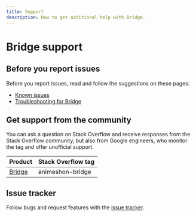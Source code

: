 ```yaml
---
title: Support
description: How to get additional help with Bridge.
---
```


# Bridge support

## Before you report issues

Before you report issues, read and follow the suggestions on these pages:

- [Known issues](/bridge/docs/issues)
- [Troubleshooting for Bridge](/bridge/docs/troubleshooting)

## Get support from the community

You can ask a question on Stack Overflow and receive responses from the Stack Overflow community, but also from Google engineers, who monitor the tag and offer unofficial support.

| Product | Stack Overflow tag |
| --- | --- |
| [Bridge](https://stackoverflow.com/questions/tagged/animeshon-bridge) | animeshon-bridge |

## Issue tracker

Follow bugs and request features with the [issue tracker](https://github.com/animeshon/issue-tracker/issues).
